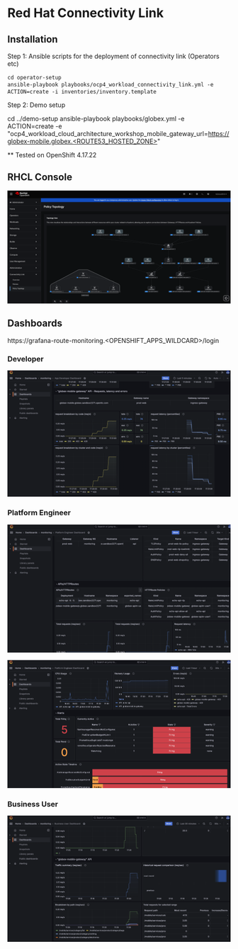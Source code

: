 
# Red Hat Connectivity Link

## Installation
Step 1: Ansible scripts for the deployment of connectivity link (Operators etc)

    cd operator-setup
    ansible-playbook playbooks/ocp4_workload_connectivity_link.yml -e ACTION=create -i inventories/inventory.template
    
Step 2: Demo setup

cd ../demo-setup
ansible-playbook playbooks/globex.yml -e ACTION=create -e "ocp4_workload_cloud_architecture_workshop_mobile_gateway_url=https://globex-mobile.globex.<ROUTE53_HOSTED_ZONE>"

** Tested on OpenShift 4.17.22

## RHCL Console
![](./docs/ocp-rhcl.png "RHCL Console")

## Dashboards
https://grafana-route-monitoring.<OPENSHIFT_APPS_WILDCARD>/login

### Developer
![](./docs/grafana-developer.png "Developer Dashboard")

### Platform Engineer
![](./docs/grafana-platform-engineer.png "Platform Engineer Dashboard")

![](./docs/grafana-platform-engineer2.png "Platform Engineer Dashboard")

### Business User
![](./docs/grafana-business-user.png "Business User Dashboard")
